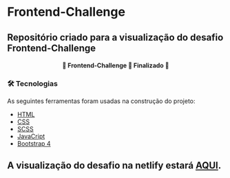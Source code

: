 # Frontend-Challenge

## Repositório criado para a visualização do desafio Frontend-Challenge

<h4 align="center"> 
	🚧  Frontend-Challenge 🚀 Finalizado  🚧
</h4>

### 🛠 Tecnologias

As seguintes ferramentas foram usadas na construção do projeto:

- [HTML](https://developer.mozilla.org/pt-BR/docs/Web/HTML)
- [CSS](https://developer.mozilla.org/pt-BR/docs/Web/CSS)
- [SCSS](https://sass-lang.com/)
- [JavaCript](https://www.javascript.com/)
- [Bootstrap 4](https://getbootstrap.com/)


 ## A visualização do desafio na netlify estará [AQUI](https://front-end-challenge-lucas.netlify.app/).